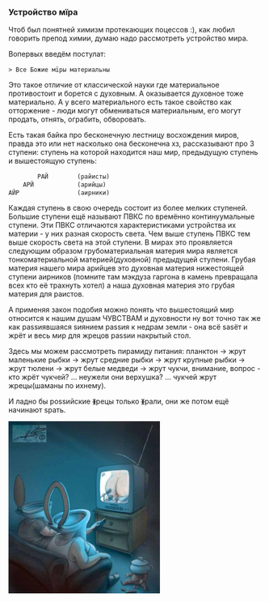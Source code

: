 ### Устройство мïра


Чтоб был понятней химизм протекающих поцессов :), как любил говорить препод химии, думаю надо рассмотреть устройство мира.

Вопервых введём постулат:

 	> Все Божие мïры материальны

Это такое отличие от классической науки где материальное противостоит и борется с духовным. А оказывается духовное тоже материально.
А у всего материального есть такое свойство как отторжение - люди могут обмениваться материальным, его могут продать, отнять, ограбить, обворовать.

Есть такая байка про бесконечную лестницу восхождения миров, правда это или нет насколько она бесконечна хз, рассказывают про 3 ступени: ступень на которой находится наш мир, предыдущую ступень и вышестоящую ступень:

```
		РАЙ        (райисты)
	АРЙ            (арийцы) 
АЙР                (аирники)
```

Каждая ступень в свою очередь состоит из более мелких ступеней. Большие ступени ещё называют ПВКС по времённо континуумальные ступени.
Эти ПВКС отличаются характеристиками устройства их материи - у них разная скорость света. Чем выше ступень ПВКС тем выше скорость света на этой ступени. В мирах это проявляется следующим образом грубоматериальная материя мира является тонкоматериальной материей(духовной) предыдущей ступени.
Грубая материя нашего мира арийцев это духовная материя нижестоящей ступени аирников (помните там мэкдуза гаргона в камень превращала всех кто её трахнуть хотел) а наша духовная материя это грубая материя для раистов.

А применяя закон подобия можно понять что вышестоящий мир относится к нашим душам ЧУВСТВАМ и духовности ну вот точно так же как раssиявшаяся sиянием раssия к недрам земли - она всё sasёт и жрёт и весь мир для жрецов раssии накрытый стол. 

Здесь мы можем рассмотреть пирамиду питания: планктон -> жрут маленькие рыбки -> жрут средние рыбки -> жрут крупные рыбки -> жрут тюлени -> жрут белые медведи -> жрут чукчи, внимание, вопрос - кто жрёт чукчей? ... неужели они верхушка? ... чукчей жрут жрецы(шаманы по ихнему).

И ладно бы роssийские ᚕрецы только ᚕрали, они же потом ещё начинают sрать.

<img src="img/tv.jpg"  width="300"> 
